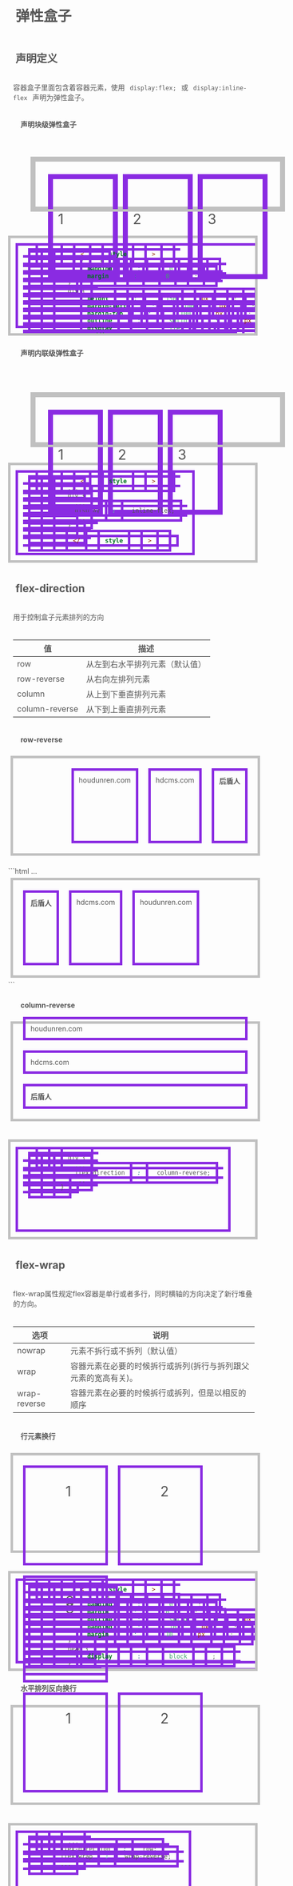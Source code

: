 # 弹性盒子
## 声明定义
容器盒子里面包含着容器元素，使用`display:flex;`或`display:inline-flex`声明为弹性盒子。

**声明块级弹性盒子**
<div style="height:100px;margin-left:50px;margin-top:50px;outline:solid 5px silver;display:flex;padding:20px;">
  <div style="outline: solid 5px blueviolet;
    text-align: center;
    font-size: 28px;
    line-height: 5em;
    width: 300px;">1</div>
	<div style="outline: solid 5px blueviolet;
    text-align: center;
    font-size: 28px;
    line-height: 5em;
    width: 300px;">2</div>
	<div style="outline: solid 5px blueviolet;
    text-align: center;
    font-size: 28px;
    line-height: 5em;
    width:300px;">3</div>
</div>
<br/><br/>


```html
<style>
  * {
    padding: 0;
    margin: 0;
  }
  div {
    height: 150px;
    margin-left: 100px;
    margin-top: 100px;
    outline: solid 5px silver;
    display: flex;
    padding: 20px;
  }
  div div {
    outline: solid 5px blueviolet;
    text-align: center;
    font-size: 28px;
    line-height: 5em;
    width: 300px;
  }
</style>
...

<div>
  <div>1</div>
	<div>2</div>
	<div>3</div>
</div>
```

**声明内联级弹性盒子**

<div style="height:100px;margin-left:50px;margin-top:50px;outline:solid 5px silver;display:inline-flex;padding:20px;">
  <div style="  outline: solid 5px blueviolet;
    text-align: center;
    font-size: 28px;
    line-height: 5em;
    width: 100px;">1</div>
	<div style="  outline: solid 5px blueviolet;
    text-align: center;
    font-size: 28px;
    line-height: 5em;
    width: 100px;">2</div>
	<div style="  outline: solid 5px blueviolet;
    text-align: center;
    font-size: 28px;
    line-height: 5em;
    width: 100px;">3</div>
</div>
<br/><br/>


```html
<style>
  ...
  div {
   	...
    display: inline-flex;
    ...
  }
  ...
</style>
```

## flex-direction
用于控制盒子元素排列的方向

值	|描述
--|--     
row	|从左到右水平排列元素（默认值）
row-reverse	|从右向左排列元素
column	|从上到下垂直排列元素
column-reverse	|从下到上垂直排列元素

**row-reverse**
<div style="width:500px;border:solid 5px silver;display:flex;box-sizing:border-box;padding:10px;flex-direction:row-reverse;">
	<h4 style="border:solid 5px blueviolet;
    padding: 10px;
    margin: 10px;">后盾人</h4>
	<span style="border: solid 5px blueviolet;
    padding: 10px;
    margin: 10px;">hdcms.com</span>
	<p style="border: solid 5px blueviolet;
    padding: 10px;
    margin: 10px;">houdunren.com</p>
</div>

<br/>
```html
<style>
  * {
    padding: 0;
    margin: 0;
  }
  body {
    margin: 100px;
    font-size: 14px;
    color: #555;
  }
  div {
    width: 500px;
    border: solid 5px silver;
    display: flex;
    box-sizing: border-box;
    padding: 10px;
    flex-direction: row-reverse;
  }
  div * {
    border: solid 5px blueviolet;
    padding: 10px;
    margin: 10px;
  }
</style>
...

<div>
	<h4>后盾人</h4>
	<span>hdcms.com</span>
	<p>houdunren.com</p>
</div>
```

**column-reverse**
<div style="width:500px;border:solid 5px silver;display:flex;box-sizing:border-box;padding:10px;flex-direction:column-reverse;">
	<h4 style="border:solid 5px blueviolet;
    padding: 10px;
    margin: 10px;">后盾人</h4>
	<span style="border: solid 5px blueviolet;
    padding: 10px;
    margin: 10px;">hdcms.com</span>
	<p style="border: solid 5px blueviolet;
    padding: 10px;
    margin: 10px;">houdunren.com</p>
</div>

<br/>


```css
div {
	...
	flex-direction: column-reverse;
	...
}
```

## flex-wrap
flex-wrap属性规定flex容器是单行或者多行，同时横轴的方向决定了新行堆叠的方向。

选项|	说明
--|--
nowrap	|元素不拆行或不拆列（默认值）
wrap	|容器元素在必要的时候拆行或拆列(拆行与拆列跟父元素的宽高有关)。
wrap-reverse	|容器元素在必要的时候拆行或拆列，但是以相反的顺序

**行元素换行**

<div style="width:500px;border:solid 5px silver;padding:10px;display:flex;flex-direction:row;flex-wrap:wrap;">
    <div style=" border: solid 5px blueviolet;
    padding: 30px 80px;
    margin: 10px;
    text-align: center;
    font-size: 28px;">1</div>
        <div style=" border: solid 5px blueviolet;
    padding: 30px 80px;
    margin: 10px;
    text-align: center;
    font-size: 28px;">2</div>
        <div style=" border: solid 5px blueviolet;
    padding: 30px 80px;
    margin: 10px;
    text-align: center;
    font-size: 28px;">3</div>
</div>
<br/>


```html
<style>
	* {
    padding: 0;
    margin: 0;
    outline: solid 1px silver;
    padding: 10px;
    margin: 10px;
  }
  head {
    display: block;
  }
  body {
    font-size: 14px;
    color: #555;
  }
  div {
    width: 500px;
    border: solid 5px silver;
    box-sizing: border-box;
    padding: 10px;
    display: flex;
    flex-direction: row;
    flex-wrap: wrap;
  }
  div div {
    border: solid 5px blueviolet;
    padding: 30px 80px;
    margin: 10px;
    text-align: center;
    font-size: 28px;
  }
</style>
...

<div>
    <div>1</div>
    <div>2</div>
    <div>3</div>
</div>
```

**水平排列反向换行**
<div style="width:500px;border:solid 5px silver;padding:10px;display:flex;flex-direction:row;flex-wrap:wrap-reverse;">
    <div style=" border: solid 5px blueviolet;
    padding: 30px 80px;
    margin: 10px;
    text-align: center;
    font-size: 28px;">1</div>
        <div style=" border: solid 5px blueviolet;
    padding: 30px 80px;
    margin: 10px;
    text-align: center;
    font-size: 28px;">2</div>
        <div style=" border: solid 5px blueviolet;
    padding: 30px 80px;
    margin: 10px;
    text-align: center;
    font-size: 28px;">3</div>
</div>
<br/>


```css
...
flex-direction: row;
flex-wrap: wrap-reverse;
...
```

**垂直元素换行**

<div style="width:500px;border:solid 5px silver;padding:10px;display:flex;flex-direction:column;height:300px;flex-wrap:wrap;">
    <div style=" border: solid 5px blueviolet;
    padding: 30px 80px;
    margin: 10px;
    text-align: center;
    font-size: 28px;">1</div>
        <div style=" border: solid 5px blueviolet;
    padding: 30px 80px;
    margin: 10px;
    text-align: center;
    font-size: 28px;">2</div>
        <div style=" border: solid 5px blueviolet;
    padding: 30px 80px;
    margin: 10px;
    text-align: center;
    font-size: 28px;">3</div>
</div>
<br/>


```css
flex-direction: column;
flex-wrap: wrap;
```

**垂直元素反向换行**
<div style="width:500px;border:solid 5px silver;padding:10px;display:flex;flex-direction:column;height:300px;flex-wrap:wrap-reverse;">
    <div style=" border: solid 5px blueviolet;
    padding: 30px 80px;
    margin: 10px;
    text-align: center;
    font-size: 28px;">1</div>
        <div style=" border: solid 5px blueviolet;
    padding: 30px 80px;
    margin: 10px;
    text-align: center;
    font-size: 28px;">2</div>
        <div style=" border: solid 5px blueviolet;
    padding: 30px 80px;
    margin: 10px;
    text-align: center;
    font-size: 28px;">3</div>
    
</div>
<br/>

```css
flex-direction: column;
flex-wrap: wrap-reverse;
```

## flex-flow
`flex-flow` 是 `flex-direction` 与 `flex-wrap` 的组合简写模式。
下面是从右向左排列，换行向上拆分行。

```css
flex-flow: row-reverse wrap-reverse;
```

<div style="width:500px;border:solid 5px silver;padding:10px;display:flex;height:300px;flex-flow:row-reverse wrap-reverse;">
    <div style=" border: solid 5px blueviolet;
    padding: 30px 80px;
    margin: 10px;
    text-align: center;
    font-size: 28px;">1</div>
        <div style=" border: solid 5px blueviolet;
    padding: 30px 80px;
    margin: 10px;
    text-align: center;
    font-size: 28px;">2</div>
        <div style=" border: solid 5px blueviolet;
    padding: 30px 80px;
    margin: 10px;
    text-align: center;
    font-size: 28px;">3</div>
    
</div>
<br/>


## 轴说明
**水平排列**
下面是使用 `flex-flow: row wrap` 的主轴与交叉轴说明。

![image.png](https://i.loli.net/2020/02/13/lXQi8dknE2fr1Do.png)

下面是使用 `flex-flow: row-reverse wrap-reverse` 的主轴与交叉轴说明。

![image.png](https://i.loli.net/2020/02/13/PfFAycvGL4kdRwM.png)

**垂直排列**
下面是使用 `flex-flow: column wrap` 的主轴与交叉轴说明。

![image.png](https://i.loli.net/2020/02/13/QNxPuCSiXIs7VOY.png)

## justify-content
用于控制元素在**主轴**上的排列方式，再次强调是**主轴**的排列方式。

选项	|说明
--|--
flex-start	|元素紧靠主轴起点
flex-end	|元素紧靠主轴终点
center	|元素从弹性容器中心开始
space-between	|第一个元素靠起点，最后一个元素靠终点，余下元素平均分配空间
space-around	|每个元素两侧的间隔相等。所以，项目之间的间隔比项目与边框的间隔大一倍
space-evenly	|元素间距离平均分配



**水平排列元素，并使用 `justify-content: flex-end` 对齐到主轴终点**

<div style="border: solid 5px silver;
    box-sizing: border-box;
    display: flex;
    flex-flow: row wrap;
    justify-content: flex-end;">
    <div style="width: 80px;
    border: solid 5px blueviolet;
    margin:10px;
    text-align: center;
    font-size: 28px;">1</div>
    <div style="width: 80px;
    border: solid 5px blueviolet;
    margin:10px;
    text-align: center;
    font-size: 28px;">2</div>
    <div style="width: 80px;
    border: solid 5px blueviolet;
    text-align: center;
    margin:10px;
    font-size: 28px;">3</div>
</div>
<br/>


```html
<style>
  * {
    padding: 0;
    margin: 0;
    padding: 10px;
    margin: 10px;
  }
  body {
    font-size: 14px;
    color: #555;
  }
  div {
    border: solid 5px silver;
    box-sizing: border-box;
    display: flex;
    flex-flow: row wrap;
    justify-content: flex-end;
  }
  div div {
    width: 80px;
    border: solid 5px blueviolet;
    text-align: center;
    font-size: 28px;
  }
</style>
...

<div>
    <div>1</div>
    <div>2</div>
    <div>3</div>
</div>
```

**使用 `space-evenly` 平均分配容器元素**


<div style="  border: solid 5px silver;
    box-sizing: border-box;
    display: flex;
    flex-flow: row wrap;
    justify-content: space-evenly;">
    <div style="width: 80px;
    border: solid 5px blueviolet;
    margin:10px;
    text-align: center;
    font-size: 28px;">1</div>
    <div style="width: 80px;
    border: solid 5px blueviolet;
    margin:10px;
    text-align: center;
    font-size: 28px;">2</div>
    <div style="width: 80px;
    border: solid 5px blueviolet;
    text-align: center;
    margin:10px;
    font-size: 28px;">3</div>
</div>
<br/>

```css
...
div {
  border: solid 5px silver;
  box-sizing: border-box;
  display: flex;
  flex-flow: row wrap;
  justify-content: space-evenly;
}
...
```


**垂直排列时对齐到主轴终点**


<div style="  border: solid 5px silver;height:300px;
    box-sizing: border-box;
    display: flex;
    flex-flow: column wrap;
    justify-content: flex-end;">
    <div style="width: 80px;
    border: solid 5px blueviolet;
    text-align: center;
    font-size: 28px;">1</div>
    <div style="width: 80px;
    border: solid 5px blueviolet;
    text-align: center;
    font-size: 28px;">2</div>
    <div style="width: 80px;
    border: solid 5px blueviolet;
    text-align: center;
    font-size: 28px;">3</div>
</div>
<br/>



```css
...
div {
  height: 400px;
  border: solid 5px silver;
  box-sizing: border-box;
  display: flex;
  flex-flow: column wrap;
  justify-content: flex-end;
}
...
```

## align-items
用于控制容器元素在交叉轴上的排列方式。

选项	|说明
--|--
stretch	|元素被拉伸以适应容器（默认值）
center	|元素位于容器的中心
flex-start	|元素位于容器的交叉轴开头
flex-end	|元素位于容器的交叉轴结尾



**拉伸适应交叉轴** 
<div style=" height: 300px;
    border: solid 5px silver;
    box-sizing: border-box;
    display: flex;
    flex-direction: row;
    align-items: stretch;
  ">
    <div style=" width: 80px;
    border: solid 5px blueviolet;
    text-align: center;
    font-size: 28px;"> 1</div>
    <div style="width: 80px;
    border: solid 5px blueviolet;
    text-align: center;
    font-size: 28px;">2</div>
    <div style=" width: 80px;
    border: solid 5px blueviolet;
    text-align: center;
    font-size: 28px;">3</div>
</div>
<br/>
```html
<style>
  * {
    padding: 0;
    margin: 0;
    padding: 10px;
    margin: 5px;
  }
  head {
    display: block;
  }
  body {
    font-size: 14px;
    color: #555;
  }
  div {
    height: 200px;
    border: solid 5px silver;
    box-sizing: border-box;
    display: flex;
    flex-direction: row;
    align-items: stretch;
  }
  div div {
    width: 80px;
    border: solid 5px blueviolet;
    text-align: center;
    font-size: 28px;
  }
</style>
...

<div>
    <div>1</div>
    <div>2</div>
    <div>3</div>
</div>
```
**对齐到交叉轴的顶部**
<div style="height:200px;border: solid 5px silver;
    box-sizing: border-box;
    display: flex;
    flex-direction: row;
    align-items: flex-start;">
    <div style=" width: 80px;
    border: solid 5px blueviolet;
    text-align: center;
    font-size: 28px;"> 1</div>
    <div style="width: 80px;
    border: solid 5px blueviolet;
    text-align: center;
    font-size: 28px;">2</div>
    <div style=" width: 80px;
    border: solid 5px blueviolet;
    text-align: center;
    font-size: 28px;">3</div>
</div>
<br/>

```css
...
flex-direction: row;
align-items: flex-start;
...
```

**对齐到交叉轴底部**
<div style="height:200px;border: solid 5px silver;
    box-sizing: border-box;
    display: flex;
    flex-direction: row;
    align-items: flex-end;">
    <div style=" width: 80px;
    border: solid 5px blueviolet;
    text-align: center;
    font-size: 28px;"> 1</div>
    <div style="width: 80px;
    border: solid 5px blueviolet;
    text-align: center;
    font-size: 28px;">2</div>
    <div style=" width: 80px;
    border: solid 5px blueviolet;
    text-align: center;
    font-size: 28px;">3</div>
</div>
<br/>

```css
flex-direction: row;
align-items: flex-end;
```

**对齐到交叉轴中心**
<div style="height:200px;border: solid 5px silver;
    box-sizing: border-box;
    display: flex;
    flex-direction: row;
    align-items: center;">
    <div style=" width: 80px;
    border: solid 5px blueviolet;
    text-align: center;
    font-size: 28px;"> 1</div>
    <div style="width: 80px;
    border: solid 5px blueviolet;
    text-align: center;
    font-size: 28px;">2</div>
    <div style=" width: 80px;
    border: solid 5px blueviolet;
    text-align: center;
    font-size: 28px;">3</div>
</div>
<br/>

```css
flex-direction: row;
align-items: center;
```

**纵向排列时交叉轴排列**

<div style="height:300px;border:solid 5px silver;box-sizing:border-box;display:flex;flex-direction:column;align-items:center; ">
  <div style="height:50px;min-width:100px;border:solid 5px blueviolet;text-align:center;font-size:28px;">1</div>
  <div style="height:50px;min-width:100px;border:solid 5px blueviolet;text-align:center;font-size:28px;">2</div>
  <div style="height:50px;min-width:100px;border:solid 5px blueviolet;text-align:center;font-size:28px;">3</div>
</div>
<br/>

```html
<style>
  * {
    padding: 0;
    margin: 0;
    padding: 10px;
    margin: 5px;
  }
  div {
    height: 400px;
    border: solid 5px silver;
    box-sizing: border-box;
    display: flex;
    flex-direction: column;
    align-items: center;
  }

  div div {
    height: 50px;
    min-width: 100px;
    border: solid 5px blueviolet;
    text-align: center;
    font-size: 28px;
  }
</style>
...

<div>
  <div>1</div>
  <div>2</div>
  <div>3</div>
</div>
```

## align-content
只适用于多行显示的弹性容器，它的作用是当flex容器在交叉轴上有多余的空间时，对元素的对齐处理。
选项	|说明
--|--
stretch	|将空间平均分配给元素
flex-start	|元素紧靠主轴起点
flex-end	|元素紧靠主轴终点
center	|元素从弹性容器中心开始
space-between	|第一个元素靠起点，最后一个元素靠终点，余下元素平均分配空间
space-around	|每个元素两侧的间隔相等。所以，项目之间的间隔比项目与边框的间隔大一倍
space-evenly	|元素间距离平均分配


**水平排列在交叉轴中居中排列**

<div style="height:300px;width:300px; border:solid 5px silver;box-sizing:border-box;display:flex;flex-direction:row;flex-wrap:wrap;align-items:flex-start;align-content:center;">
  <div style="width:90px;border:solid 5px blueviolet;text-align:center;font-size:28px;margin:5px;">1</div>
  <div style="width:90px;border:solid 5px blueviolet;text-align:center;font-size:28px;margin:5px;">2</div>
  <div style="width:90px;border:solid 5px blueviolet;text-align:center;font-size:28px;margin:5px;">3</div>
</div>

<br/>

```html
<style>
  * {
    padding: 0;
    margin: 0;
    padding: 10px;
    margin: 5px;
  }
  div {
    height: 500px;
    border: solid 5px silver;
    box-sizing: border-box;
    display: flex;
    flex-direction: row;
    flex-wrap: wrap;
    align-items: flex-start;
    align-content: center;
  }
  div div {
    width: 90px;
    border: solid 5px blueviolet;
    text-align: center;
    font-size: 28px;
  }
</style>
...

<div>
  <div>1</div>
  <div>2</div>
  <div>3</div>
</div>
```

**垂直排列时交叉轴的排列**


<div style="height:300px;border:solid 5px silver;padding:10px;width:300px;box-sizing:border-box;display:flex;flex-direction:column;flex-wrap:wrap;align-items:flex-start;align-content:center;margin:5px;">
    <div style="min-width:50px;min-height:80px; border:solid 5px blueviolet;text-align:center;padding:10px;margin:5px;font-size:28px;">1</div>
    <div style="min-width:50px;min-height:80px; border:solid 5px blueviolet;text-align:center;font-size:28px;padding:10px;margin:5px;">2</div>
    <div style="min-width:50px;min-height:80px; border:solid 5px blueviolet;text-align:center;margin:5px;padding:10px;font-size:28px;">3</div>
</div>



```html
<style>
  * {
    padding: 0;
    margin: 0;
    padding: 10px;
    margin: 5px;
  }
  div {
   
  }
  div div {
    min-width: 50px;
    min-height: 80px;
    border: solid 5px blueviolet;
    text-align: center;
    font-size: 28px;
  }
</style>
...

<div style="">
    <div>1</div>
    <div>2</div>
    <div>3</div>
</div>

```

## 弹性元素
放在容器盒子中的元素即为容器元素。
- 不能使用float与clear规则
- 弹性元素均为块元素
- 绝对定位的弹性元素不参与弹性布局
## align-self
用于控制单个元素在交叉轴上的排列方式，`align-items` 用于控制容器中所有元素的排列，而 `align-self` 用于控制一个弹性元素的交叉轴排列。

选项	|说明
--|--
stretch	|将空间平均分配给元素
flex-start	|元素紧靠主轴起点
flex-end	|元素紧靠主轴终点
center	|元素从弹性容器中心开始

## flex-grow
用于将弹性盒子的可用空间，分配给弹性元素。可以使用整数或小数声明。

下例中为三个DIV 弹性元素设置了`1、3、6` ，即宽度分成10等份，第三个元素所占宽度为`(宽度/(1+3+6)) X 6`。


<div style="border: solid 5px silver;
        width: 500px;
        height: 100px;
        display: flex;
        flex-direction: row;">
    <div style=" flex-grow: 1;
        width: 100px;
        height: 100px;
        background: blueviolet;
        background-clip: content-box;
        padding: 10px;
        box-sizing: border-box;
        font-size: 35px;
        color: white;">1</div>
    <div style=" flex-grow: 1;
        width: 100px;
        height: 100px;
        background: blueviolet;
        background-clip: content-box;
        padding: 10px;
        box-sizing: border-box;
        font-size: 35px;
        color: white;">2</div>
    <div style=" flex-grow: 1;
        width: 100px;
        height: 100px;
        background: blueviolet;
        background-clip: content-box;
        padding: 10px;
        box-sizing: border-box;
        font-size: 35px;
        color: white;">3</div>
</div>
<br/>


```html
<style>
    * {
        padding: 0;
        margin: 0;
    }

    body {
        padding-left: 50px;
        padding-top: 15px;
    }

    div {
        border: solid 5px silver;
        width: 550px;
        height: 100px;
        display: flex;
        flex-direction: row;
    }

    div * {
        flex-grow: 1;
        width: 100px;
        height: 100px;
        background: blueviolet;
        background-clip: content-box;
        padding: 10px;
        box-sizing: border-box;
        font-size: 35px;
        color: white;
    }
</style>
...

<div>
    <div>1</div>
    <div>2</div>
    <div>3</div>
</div>

```

如果弹性元素设置了宽度，将把（弹性盒子-弹性元素宽度和）后按照 `flex-grow` 进行分配 。

<div style="border: solid 5px silver;
        width: 500px;
        height: 100px;
        display: flex;
        flex-direction: row;">
    <div style=" flex-grow: 1;
        width: 100px;
        height: 100px;
        background: blueviolet;
        background-clip: content-box;
        padding: 10px;
        box-sizing: border-box;
        font-size: 35px;
        color: white;">1</div>
    <div style=" flex-grow: 3;
        width: 100px;
        height: 100px;
        background: blueviolet;
        background-clip: content-box;
        padding: 10px;
        box-sizing: border-box;
        font-size: 35px;
        color: white;">2</div>
    <div style=" flex-grow: 6;
        width: 100px;
        height: 100px;
        background: blueviolet;
        background-clip: content-box;
        padding: 10px;
        box-sizing: border-box;
        font-size: 35px;
        color: white;">3</div>
</div>
<br/>


```html
<style>
  * {
    padding: 0;
    margin: 0;
    padding: 10px;
    margin: 5px;
  }
  div {
    width: 600px;
    position: relative;
    height: 200px;
    border: solid 5px silver;
    display: flex;
  }
  div div {
    min-height: 80px;
    border: solid 5px blueviolet;
    text-align: center;
    font-size: 28px;
  }
  div div:nth-of-type(1) {
    width: 100px;
    flex-grow: 1;
  }
  div div:nth-of-type(2) {
    width: 100px;
    flex-grow: 3;
  }
  div div:nth-of-type(3) {
    width: 300px;
    flex-grow: 6;
  }
</style>
```

## flex-shrink
与 `flex-grow` 相反 `flex-shrink` 是在弹性盒子装不下元素时定义的缩小值。

下例在600宽的弹性盒子中放了 1000 宽的弹性元素。并为最后两个元素设置了缩放，最后一个元素的缩放比例为 `500 -( ( (1000-600) / (100X1+400x3+500X6) ) x 3 ) X 500 = 220.9`，计算公式说明如下：
```html
缩小比例 = 不足的空间 / (元素 1 宽度 x 缩小比例) + (元素 2 宽度 x 缩小比例) ...
最终尺寸 = 元素三宽度 - (缩小比例 x  元素 3 的宽度) X 元素宽度
```
<div style="border: solid 5px silver;
        width: 400px;
        height: 120px;
        display: flex;
        padding: 10px;
        box-sizing: content-box;">
    <div style="width:200px;height:100px;overflow:hidden;background:blueviolet;background-clip:content-box;padding:10px;border:solid 1px blueviolet;flex-shrink:0;box-sizing:border-box;font-size:30px;color:white;">1</div>
    <div style="width:200px;height:100px;overflow:hidden;background:blueviolet;background-clip:content-box;padding:10px;border:solid 1px blueviolet;flex-shrink:1;box-sizing:border-box;font-size:30px;color:white;">2</div>
    <div style="width:200px;height:100px;overflow:hidden;background:blueviolet;background-clip:content-box;padding:10px;border:solid 1px blueviolet;flex-shrink:3;box-sizing:border-box;font-size:30px;color:white;">3</div>
</div>

<br/>


```html
<style>
    * {
        padding: 0;
        margin: 0;
    }
    body {
        padding-left: 50px;
        padding-top: 15px;
    }
    div {
        border: solid 5px silver;
        width: 400px;
        height: 120px;
        display: flex;
        padding: 10px;
        box-sizing: content-box;
    }
    div div:nth-child(1) {
        flex-shrink: 0;
    }
    div div:nth-child(2) {
        flex-shrink: 1;
    }
    div div:nth-child(3) {
        flex-shrink: 3;
    }
    div * {
        width: 200px;
        height: 100px;
        overflow: hidden;
        background: blueviolet;
        background-clip: content-box;
        padding: 10px;
        border: solid 1px blueviolet;
        box-sizing: border-box;
        font-size: 30px;
        color: white;
    }
</style>

<div>
    <div>1</div>
    <div>2</div>
    <div>3</div>
</div>

```

## flex-basis
flex-basis 属性定义了在分配多余空间之前，项目占据的主轴空间（main size）。浏览器根据这个属性，计算主轴是否有多余空间。

可以是长度单位，也可以是百分比。

**优先级**
flex-basis 优先级大于 width、height。

<div style="width:400px;position:relative;height:150px;outline:solid 5px silver;display:flex; padding:20px;">
  <div style="outline:solid 5px blueviolet;text-align:center;font-size:28px;line-height:5em;flex-basis:100px;width:200px;">1</div>
  <div style="outline:solid 5px blueviolet;flex-basis:200px;text-align:center;font-size:28px;line-height:5em;">2</div>
  <div style="outline:solid 5px blueviolet;flex-basis:200px;text-align:center;font-size:28px;line-height:5em;">3</div>
</div>
<br/>


```html
<style>
  * {
    padding: 0;
    margin: 0;
  }
  div {
    width: 600px;
    position: relative;
    height: 150px;
    margin-left: 100px;
    margin-top: 100px;
    outline: solid 5px silver;
    display: flex;
    padding: 20px;
  }
  div div {
    outline: solid 5px blueviolet;
    text-align: center;
    font-size: 28px;
    line-height: 5em;
  }
  div div:nth-of-type(1) {
    flex-basis: 100px;
    width: 200px;
  }
  div div:nth-of-type(2) {
    flex-basis: 200px;
  }
  div div:nth-of-type(3) {
    flex-basis: 200px;
  }
</style>
...

<div>
  <div>1</div>
  <div>2</div>
  <div>3</div>
</div>
```

## flex
`flex`是`flex-grow、flex-shrink 、flex-basis`缩写组合。
>建议使用 flex 面不要单独使用 flex-grow / flew-shrink / flex-basis 。


下例定义平均分配剩余空间，并不进行尺寸缩小，基础尺寸为200px。

<div style="width: 400px;
  position: relative;
  height: 100px;
  outline: solid 5px silver;
  display: flex;
  padding: 20px;">
    <div style="outline: solid 5px blueviolet; text-align: center;font-size: 28px;line-height: 5em;  flex: 1 0 100px;">1</div>
    <div style="outline: solid 5px blueviolet; text-align: center;font-size: 28px;line-height: 5em;  flex: 1 0 100px;">2</div>
    <div style="outline: solid 5px blueviolet; text-align: center;font-size: 28px;line-height: 5em;  flex: 1 0 100px;">3</div>
   </div>
<br/>


```css
* {
  padding: 0;
  margin: 0;
}
div {
  width: 600px;
  position: relative;
  height: 150px;
  margin-left: 100px;
  margin-top: 100px;
  outline: solid 5px silver;
  display: flex;
  padding: 20px;
}
div div {
  outline: solid 5px blueviolet;
  text-align: center;
  font-size: 28px;
  line-height: 5em;
  flex: 1 0 100px;
}


<div>
<div></div>
</div>
```

## order
用于控制弹性元素的位置，默认为 `order:0` 数值越小越在前面，可以负数或整数。

可以通过JS改变`order`数值的大小，来达到动态移动元素的目的。

## 弹性文本
文本节点也在弹性布局操作范围内。

<div style="display: flex;
        flex-direction: row;
        justify-content: space-between;
        height: 100px;
        border:solid 3px blueviolet;
        align-items: center;
        font-size: 14px;">
    后盾人
    <span style="border:solid 3px blueviolet">houdunren</span>
    后盾人
</div>


```html
<style>
    div {
        display: flex;
        flex-direction: row;
        justify-content: space-between;
        height: 100vh;
        align-items: center;
        font-size: 14px;
    }
</style>

<div>
    后盾人
    <span>houdunren</span>
    后盾人
</div>
```

## 绝对定位
绝对定位的弹性元素不参与弹性布局


<div style="position:relative;height:200px;width:320px;border:solid 5px silver;box-sizing:border-box;display:flex;justify-content:space-evenly;align-items:flex-start;">
  <div style="min-width:50px;min-hieght:80px;border:solid 5px blueviolet;text-align:center;font-size:28px;position:absolute;top:0;">1</div>
  <div style="min-width:50px;min-hieght:80px;border:solid 5px blueviolet;text-align:center;font-size:28px;">2</div>
  <div style="min-width:50px;min-hieght:80px;border:solid 5px blueviolet;text-align:center;font-size:28px;">3</div>
</div>
<br/>

```html
<style>
  * {
    padding: 0;
    margin: 0;
    padding: 10px;
    margin: 5px;
  }
  div {
    position: relative;
    height: 400px;
    border: solid 5px silver;
    box-sizing: border-box;
    display: flex;
    justify-content: space-evenly;
    align-items: flex-start;
  }
  div div {
    min-width: 50px;
    min-height: 80px;
    border: solid 5px blueviolet;
    text-align: center;
    font-size: 28px;
  }
  div div:nth-of-type(1) {
    position: absolute;
    top: 0;
  }j
</style>
...

<div>
  <div>1</div>
  <div>2</div>
  <div>3</div>
</div>
 
```

## 自动空间
在弹性布局中对元素使用`margin-right:auto` 等形式可以自动撑满空间。

下例为第一个ul设置 `margin-right:auto` 表示右侧空间自动撑满，第二个ul靠近父元素右边界。
 <div style=" width: 500px;height:80px;
            margin: 0 auto;" >
        <nav style="display: flex;
            border: solid 1px green;
            margin-top: 20px;
            align-items: center;
            height: 60px;
            box-shadow: 0 0 5px rgba(0, 0, 0, .2);
            background: #f3f3f3;">
            <ul style="list-style: none;  display: flex;
            align-items: center;
            margin-right: auto;">
                <li style=" margin: 0 10px;">houdunren</li>
                <li style=" margin: 0 10px;">视频教程</li>
                <li style=" margin: 0 10px;">每晚直播</li>
                <li stye=" margin: 0 10px;">在线文档</li>
            </ul>
            <ul style=" list-style: none;">
                <li style="width: 50px;
            height: 50px;
            border-radius: 50%;
            background: #9b59b6;">
                </li>
            </ul>
        </nav>
    </div>
<br/>


```html
<head>
    <meta charset="UTF-8">
    <meta name="viewport" content="width=device-width, initial-scale=1.0">
    <style>
        * {
            padding: 0;
            margin: 0;
        }

        .container {
            width: 1200px;
            margin: 0 auto;
        }

        nav {
            display: flex;
            border: solid 1px green;
            margin-top: 20px;
            align-items: center;
            height: 60px;
            box-shadow: 0 0 5px rgba(0, 0, 0, .2);
            background: #f3f3f3;
        }

        ul {
            list-style: none;
        }

        ul:nth-child(1) {
            display: flex;
            align-items: center;
            margin-right: auto;
        }

        ul:nth-child(1)>li {
            margin: 0 10px;
        }

        ul:nth-child(2)>li {
            width: 50px;
            height: 50px;
            border-radius: 50%;
            background: #9b59b6;
        }
    </style>
</head>

<body>
    <div class="container">
        <nav>
            <ul>
                <li>houdunren</li>
                <li>视频教程</li>
                <li>每晚直播</li>
                <li>在线文档</li>
            </ul>
            <ul>
                <li>
                </li>
            </ul>
        </nav>
    </div>
</body>
```